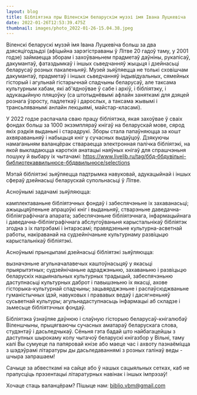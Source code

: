 ```yaml
---
layout: blog
title: Бібліятэка пры Віленскім беларускім музэі імя Івана Луцкевіча
date: 2022-01-26T12:53:39.475Z
thumbnail: images/photo_2022-01-26-15.04.38.jpeg
---
```

Віленскі беларускі музэй імя Івана Луцкевіча больш за два дзясяцігодзьдзі (афіцыйна зарэгістраваны ў Літве 20 гадоў таму, у 2001 годзе) займаецца зборам і захоўваньнем прадметаў даўніны, рукапісаў, дакумантаў, фатаздымкаў і іншых сьведчанняў жыцьця і дзейнасьці беларусаў розных пакаленьняў. Музей зьяўляецца не толькі сховішчам дакумантаў, прадметаў і іншых сьведчанняў індывідуальных, сямейных гісторый і агульнай гістарычнай спадчыны беларусаў, але таксама культурным хабам, які аб'ядноўвае ў сабе і архіў, і бібліятэку, і адукацыйную пляцоўку (са штотыднёвымі афлайн заняткамі для дзяцей рознага ўзросту, падлеткаў і дарослых, а таксама жывымі і трансьляванымі анлайн лекцыямі, майстар-класамі).

У 2022 годзе распачала сваю працу бібліятэка, якая захоўвае ў сваіх фондах больш за 1000 экзэмпляраў кнігаў на беларускай мове, сярод якіх рэдкія выданьні і старадрукі. Зборы стала папаўняюцца за кошт ахвяраваньняў і набыцьця кніг у сучасных выдаўцоў.
Дзякуючы намаганьням валанцёрак ствараецца электронная палічка бібліятэкі, на якой выкладаюцца кароткія анатацыі наяўных кнігаў для спрашчэньня пошуку й выбару іх чытачамі: https://www.livelib.ru/tag/ббд-ббдувільні-библиотекаввильнюсе-ббдввильнюсе/selections

Мэтай бібліятэкі зьяўляецца падтрымка навуковай, адукацыйнай і іншых сфераў дзейнасьці беларускай супольнасьці ў Літве.

Асноўнымі задачамі зьяўляюцца:

камплектаваньне бібліятэчных фондаў і забеспячэньне іх захаванасьці;
ажыцьцяўленьне апрацоўкі кніг і выданьняў, стварэньне даведачна-бібліяграфічнага апарата;
забеспячэньне бібліятэчнага, інфармацыйнага і даведачна-бібліяграфічнага абслугоўваньня карыстальнікаў бібліятэк згодна з іх патрэбамі і інтарэсамі;
правядзеньне культурна-асветнай работы, накіраванай на судзейнічаньне культурнаму развіцьцю карыстальнікаў бібліятэкі.
 
Асноўнымі прынцыпамі дзейнасьці бібліятэкі зьяўляюцца:

вызначэньне агульначалавечых каштоўнасьцяў у якасьці прыярытэтных;
судзейнічаньне адраджэньню, захаваньню і развіцьцю беларускіх нацыянальных культурных традыцый, забеспячэньню даступнасьці культурных даброт і павышэньню іх якасці, ахове гісторыка-культурнай спадчыны;
зацьвярджэньне і распаўсюджваньне гуманістычных ідэй, навуковых і прававых ведаў і дасягненьняў сусьветнай культуры; 
агульнадаступнасьць інфармацыі аб складзе і зьмесьце бібліятэчных фондаў.




Бібліятэка ўзнаўляе даўнюю і слаўную гісторыю беларусаў-кнігалюбаў Віленшчыны, прыцягваючы сучасных аматараў беларускага слова, студэнтаў і дасьледчыкаў. Сёньня гэта бадай што найбагацейшы з даступных шырокаму колу чытачоў беларускі кнігазбор у Вільні, таму калі Вы сумуеце па папяровай кнізе або маеце час і ахвоту пазнаёміцца з шэдэўрамі літаратуры ды дасьледаваннямі з розных галінаў веды - шчыра запрашаем! 

Сачыце за абвесткамі на сайце або ў нашых сацыяльных сетках, каб не прапусціць прэзентацыі літаратурных навінак і іншых імпрэзаў!

Хочаце стаць валанцёрам? Пішыце нам: biblio.vbm@gmail.com
